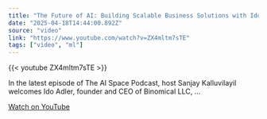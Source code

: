 ```yaml
---
title: "The Future of AI: Building Scalable Business Solutions with Ido Adler, Founder&amp;CEO of Binomical LLC"
date: "2025-04-18T14:44:00.892Z"
source: "video"
link: "https://www.youtube.com/watch?v=ZX4mltm7sTE"
tags: ["video", "ml"]
---
```


{{< youtube ZX4mltm7sTE >}}

In the latest episode of The AI Space Podcast, host Sanjay Kalluvilayil welcomes Ido Adler, founder and CEO of Binomical LLC, ...

[Watch on YouTube](https://www.youtube.com/watch?v=ZX4mltm7sTE)
